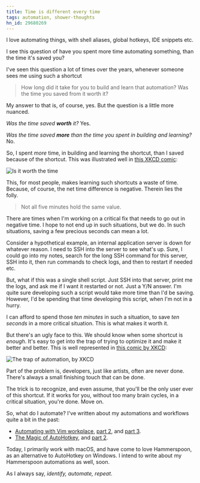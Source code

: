 ```yaml
---
title: Time is different every time
tags: automation, shower-thoughts
hn_id: 29680269
---
```


I love automating things, with shell aliases, global hotkeys, IDE snippets etc.

I see this question of have you spent more time automating something, than the time it's saved you?

I've seen this question a lot of times over the years, whenever someone sees me using such a shortcut

> How long did it take for you to build and learn that automation? Was the time you saved from it worth it?

My answer to that is, of course, yes. But the question is a little more nuanced.

_Was the time saved **worth** it?_ Yes.

_Was the time saved **more** than the time you spent in building and learning?_ No.

So, I spent _more_ time, in building and learning the shortcut, than I saved because of the shortcut. This was illustrated well in [this XKCD comic](https://xkcd.com/1205/):

![Is it worth the time](https://imgs.xkcd.com/comics/is_it_worth_the_time.png)

This, for most people, makes learning such shortcuts a waste of time. Because, of course, the net time difference is negative. Therein lies the folly.

> Not all five minutes hold the same value.

There are times when I'm working on a critical fix that needs to go out in negative time. I hope to not end up in such situations, but we do. In such situations, saving a few precious seconds can mean a lot.

Consider a hypothetical example, an internal application server is down for whatever reason. I need to SSH into the server to see what's up. Sure, I could go into my notes, search for the long SSH command for this server, SSH into it, then run commands to check logs, and then to restart if needed etc.

But, what if this was a single shell script. Just SSH into that server, print me the logs, and ask me if I want it restarted or not. Just a Y/N answer. I'm quite sure developing such a script would take more time than I'd be saving. However, I'd be spending that time developing this script, when I'm not in a hurry.

I can afford to spend those _ten minutes_ in such a situation, to save _ten seconds_ in a more critical situation. This is what makes it worth it.

But there's an ugly face to this. We should know when some shortcut is _enough_. It's easy to get into the trap of trying to optimize it and make it better and better. This is well represented in [this comic by XKCD](https://xkcd.com/1319/):

![The trap of automation, by XKCD](https://imgs.xkcd.com/comics/automation.png)

Part of the problem is, developers, just like artists, often are never done. There's always a small finishing touch that can be done.

The trick is to recognize, and even assume, that you'll be the only user ever of this shortcut. If it works for you, without too many brain cycles, in a critical situation, you're done. Move on.

So, what do I automate? I've written about my automations and workflows quite a bit in the past:

- [Automating with Vim workplace](../automating-the-vim-workplace/), [part 2](../automating-the-vim-workplace-2/), and [part 3](../automating-the-vim-workplace-3/).
- [The Magic of AutoHotkey](../the-magic-of-autohotkey/), and [part 2](../the-magic-of-autohotkey-2/).

Today, I primarily work with macOS, and have come to love Hammerspoon, as an alternative to AutoHotkey on Windows. I intend to write about my Hammerspoon automations as well, soon.

As I always say, _identify, automate, repeat_.
